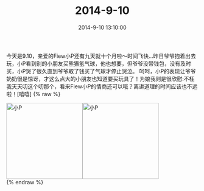 ﻿---
title: 2014-9-10
date: 2014-9-10 13:10:00
tags:
categories: 妈妈
---
今天是9.10，亲爱的Fiew小P还有九天就十个月啦～时间飞快...昨日爷爷抱着出去玩，小P看到别的小朋友买熊猫氢气球，他也想要，但爷爷没带钱包，没有及时买，小P哭了很久直到爷爷取了钱买了气球才停止哭泣。
呵呵，小P的表现让爷爷奶奶很是惊讶，才这么点大的小朋友也知道要买玩具了！为娘我则是很欣慰:不枉我天天叨这个叨那个，看来Fiew小P的情商还可以哦？离讲道理的时间应该也不远啦！[嘻嘻]
{% raw %}
<div style="width:500 px">
<div style="float:left; width:100 px"><img src="/images/微信图片_20171010172429.jpg" width="200" alt="小P"></div>
<div style="float:left; width:100 px"><img src="/images/微信图片_20171010172444.jpg" width="200" alt="小P"></div>
<div style="clear:both"></div>
</div>
{% endraw %}
